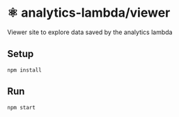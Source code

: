 # ⚛ analytics-lambda/viewer

Viewer site to explore data saved by the analytics lambda

## Setup

```
npm install
```

## Run

```
npm start
```
